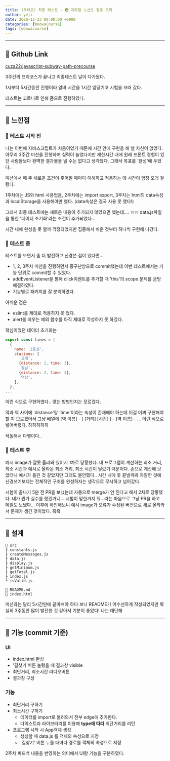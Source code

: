```yaml
---
title: (우테코) 최종 테스트 - 🚇 지하철 노선도 경로 조회
author: yeji
date: 2020-12-23 00:00:00 +0900
categories: [WoowaCourse]
tags: [woowacourse]
---
```

* * *
## 🔗 Github Link

[cuza22/javascript-subway-path-precourse](https://github.com/cuza22/javascript-subway-path-precourse)

3주간의 프리코스가 끝나고 최종테스트 날이 다가왔다. 

1시부터 5시간동안 진행이라 알바 시간을 1시간 앞당기고 시험을 보러 갔다. 

테스트는 코로나로 인해 줌으로 진행하였다. 

* * *
## **🎈 느낀점**

### 💖 테스트 시작 전

나는 이번에 자바스크립트가  처음이었기 때문에 시간 안에 구현을 해 낼 자신이 없었다. 아무리 3주간 미션을 진행하며 실력이 늘었다지만 제한시간 내에 원래 프론트 경험이 있던 사람들보다 완벽한 결과물을 낼 수는 없다고 생각했다. 그래서 목표를 '완성'에 두었다. 

미션에서 매 주 새로운 조건이 주어질 때마다 이해하고 적용하는 데 시간이 엄청 오래 걸렸다. 

1주차에는 JS와 html 사용법을, 2주차에는 import export, 3주차는 html의 data속성과 localStorage을 사용해야만 했다. (data속성은 결국 사용 못 했다!) 

그래서 최종 테스트에는 새로운 내용이 추가되지 않았으면 했는데.... ㅠㅠ data.js파일을 통한 '데이터 초기화'라는 조건이 추가되었다...

시간 내에 완성을 못 할까 걱정되었지만 집중해서 쉬운 것부터 하나씩 구현해 나갔다. 

### 💖 테스트 중

테스트를 보면서 좀 더 발전하고 신경쓴 점이 있다면...

- 1, 2, 3주차 미션을 진행하면서 중구난방으로 commit했는데 이번 테스트에서는 기능 단위로 commit할 수 있었다.
- addEventListener을 통해 click이벤트를 추가할 때 'this'의 scope 문제를 금방 해결하였다.
- 기능별로 패키지를 잘 분리하였다.

아쉬운 점은

- eslint를 제대로 적용하지 못 했다.
- alert를 띄우는 예외 함수를 아직 제대로 작성하지 못 하겠다.

핵심이었던 데이터 초기화는

```jsx
export const lines = [
  {
    name: '2호선',
    stations: [
      '교대',
      {distance: 2, time: 3},
      '강남',
      {distance: 2, time: 3},
      '역삼',
    ],
  },
...
```

이런 식으로 구현하였다.. 맞는 방법인지는 모르겠다.

역과 역 사이에 'distance'랑 'time'이라는 속성이 존재해야 하는데 이걸 어찌 구현해야 할 지 모르겠어서 그냥 배열에 [역 이름] - [ [거리] [시간] ] - [역 이름] - ... 이런 식으로 넣어버렸다. 하하하하하 

작동해서 다행이다.. 

### 💖 테스트 후

예시 image가 잘못 올라와 있어서 1차로 당황했다. 내 프로그램이 계산하는 최소 거리, 최소 시간과 예시로 올라온 최소 거리, 최소 시간이 달랐기 때문이다. 손으로 계산해 보았더니 예시가 틀린 것 같았지만 그래도 불안했다.. 시간 내에 못 끝낼까봐 자잘한 것에 신경쓰기보다는 전체적인 구조를 완성하자는 생각으로 무시하고 넘어갔다. 

시험이 끝나기 5분 전 PR을 보냈는데 자동으로 merge가 안 된다고 해서 2차로 당황했다. 내가 뭔가 실수를 했겠거니... 시험이 망한거지 뭐.. 라는 마음으로 그냥 PR을 하고 메일도 보냈다... 이후에 확인해보니 예시 image가 오류가 수정된 버전으로 새로 올라와서 문제가 생긴 것이었다. 흑흑 

* * *
## **🔨 설계**

```
📁 src
├ constants.js
├ createMessages.js
├ data.js
├ display.js
├ getMinimum.js
├ getTotal.js
├ index.js
└ isValid.js

📄 README.md
📄 index.html
```

미션과는 달리 5시간만에 끝마쳐야 하다 보니 README가 어수선하게 작성되었지만 확실히 3주동안 많이 발전한 것 같아서 기분이 좋았다! 나는 대단해

* * *
## **🚀 기능 (commit 기준)**

### **UI**

- index.html 완성
- '길찾기'버튼 눌렀을 때 결과창 visible
- 최단거리, 최소시간 라디오버튼
- 결과창 구성

### **기능**

- 최단거리 구하기
- 최소시간 구하기
    - 데이터를 import로 불러와서 전부 edge에 추가한다.
    - 다익스트라 라이브러리를 이용해 **type에 따라** 최단거리를 리턴
- 프로그램 시작 시 App객체 생성
    - 생성할 때 data.js 를 객체의 속성으로 지정
    - '길찾기' 버튼 누를 때마다 경로를 객체의 속성으로 지정

2주차 피드백 내용을 반영하는 의미에서 UI랑 기능을 구분하였다.
